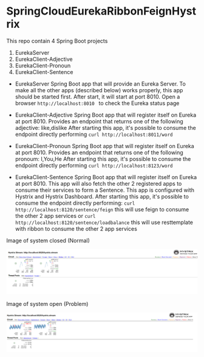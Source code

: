 # SpringCloudEurekaRibbonFeignHystrix
This repo contain 4 Spring Boot projects

1. EurekaServer
2. EurekaClient-Adjective
3. EurekaClient-Pronoun
4. EurekaClient-Sentence
 

- EurekaServer
Spring Boot app that will provide an Eureka Server. To make all the other apps (described below) works properly, this app should be started first.
After start, it will start at port 8010. Open a browser `http://localhost:8010 ` to check the Eureka status page

- EurekaClient-Adjective
Spring Boot app that will register itself on Eureka at port 8010. Provides an endpoint that returns one of the following adjective: like,dislike
After starting this app, it's possible to consume the endpoint directly performing `curl http://localhost:8011/word`

- EurekaClient-Pronoun
Spring Boot app that will register itself on Eureka at port 8010. Provides an endpoint that returns one of the following pronoum: I,You,He
After starting this app, it's possible to consume the endpoint directly performing `curl http://localhost:8123/word`

- EurekaClient-Sentence
Spring Boot app that will register itself on Eureka at port 8010. This app will also fetch the other 2 registered apps to consume their services 
to form a Sentence.
This app is configured with Hystrix and Hystrix Dashboard.
After starting this app, it's possible to consume the endpoint directly performing:
 `curl http://localhost:8120/sentence/feign` this will use feign to consume the other 2 app services
 or
 `curl http://localhost:8120/sentence/loadbalance` this will use resttemplate with ribbon to consume the other 2 app services

Image of system closed (Normal)

![ok](https://github.com/arturbdr/SpringCloudEurekaRibbonFeignHystrix/blob/master/doc/img/circuitoFechado-sistemaOk.png "")

Image of system open (Problem)

![not ok](https://github.com/arturbdr/SpringCloudEurekaRibbonFeignHystrix/blob/master/doc/img/circuitoAberto-SistemaDown.png "")
